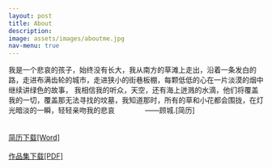 ```yaml
---
layout: post
title: About
description:
image: assets/images/aboutme.jpg
nav-menu: true
---
```


我是一个悲哀的孩子，始终没有长大，我从南方的草滩上走出，沿着一条发白的路，走进布满齿轮的城市，走进狭小的街巷板棚，每颗低低的心在一片淡漠的烟中继续讲绿色的故事，
我相信我的听众，天空，还有海上迸溅的水滴，他们将覆盖我的一切，覆盖那无法寻找的坟墓，我知道那时，所有的草和小花都会围拢，在灯光暗淡的一瞬，轻轻亲吻我的悲哀
 &emsp;&emsp;&emsp;&emsp;——顾城.[简历]    <br/>
     <br/>
     <br/>
     <a href="https://github.com/littlejohnnyzq/JohnnyBlog/raw/master/assets/Johnny_UI_Resume.docx" class="button next scrolly">简历下载[Word]</a>
     <br/>
     <br/>
     <a href="https://github.com/littlejohnnyzq/JohnnyBlog/raw/master/assets/Johnny_UI_Works.pdf" class="button next scrolly">作品集下载[PDF]</a>
     <br/>